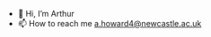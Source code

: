 - 👋 Hi, I’m Arthur
- 📫 How to reach me a.howard4@newcastle.ac.uk

<!---
Charts-n-Crafts/Charts-n-Crafts is a ✨ special ✨ repository because its `README.md` (this file) appears on your GitHub profile.
You can click the Preview link to take a look at your changes.
--->
